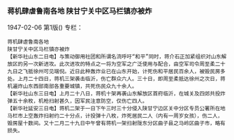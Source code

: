 ### 蒋机肆虐鲁南各地  陕甘宁关中区马栏镇亦被炸

1947-02-06
第1版()
专栏：

    蒋机肆虐鲁南各地
    陕甘宁关中区马栏镇亦被炸
    【新华社山东二日电】与策动御用社团和所谓名流呼吁“和平”同时，蒋介石正加紧组织对山东解放区的另一次新进攻。此次进攻的特点之一将为空军之广泛使用与配合，由空军司令周至柔二十九日之飞抵徐州可见端倪。近日此种轰炸业已在山东开始，计死伤和平居民百余人，被毁民房多处。上月二十四日，蒋机三架袭击临沂，伤亡群众六人。三十日，即周至柔抵达徐州之次日，蒋机遍炸山东西部南部各重要城镇，共死伤民众九十余人。
    【新华社山东三日电】上月二十八日，蒋机十架再袭山东解放区首府临沂，在城关及四郊共投炸弹五十余枚，机枪扫射甚久，因军民注意防空，仅伤亡四人。
    【新华社延安三日电】蒋机二架于一日下午三时三十分侵入陕甘宁边区关中分区专员公署所在地马栏市上空轰炸扫射约二十分点，计投弹十八枚，炸死居民二人（内有一周岁女孩），伤二人，毁房屋十数间。又十二月二十九日中午曾有蒋机一架扫射陇东分区曲子县之马岭区曲子市，略有损失。
